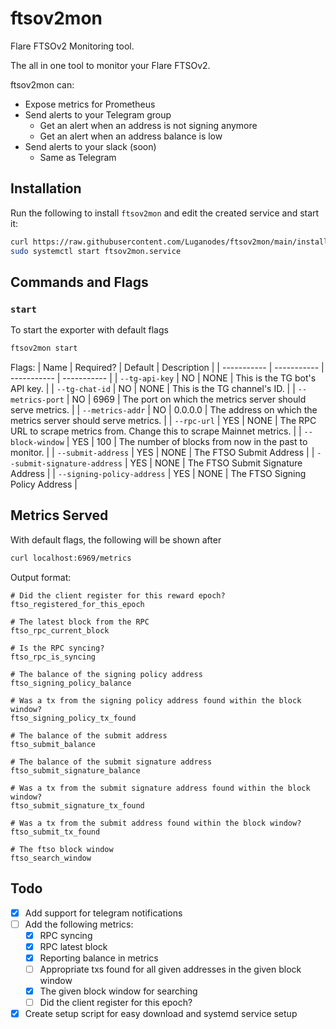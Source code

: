 # ftsov2mon
Flare FTSOv2 Monitoring tool.

The all in one tool to monitor your Flare FTSOv2.

ftsov2mon can:
- Expose metrics for Prometheus
- Send alerts to your Telegram group
    - Get an alert when an address is not signing anymore
    - Get an alert when an address balance is low
- Send alerts to your slack (soon)
    - Same as Telegram

## Installation
Run the following to install `ftsov2mon` and edit the created service and start it:
```bash
curl https://raw.githubusercontent.com/Luganodes/ftsov2mon/main/install.sh | sudo bash
sudo systemctl start ftsov2mon.service
```

## Commands and Flags
### `start`
To start the exporter with default flags
```bash
ftsov2mon start
```
Flags:
| Name | Required? | Default | Description |
| ----------- | ----------- | ----------- | ----------- |
| `--tg-api-key` | NO | NONE | This is the TG bot's API key. |
| `--tg-chat-id` | NO | NONE | This is the TG channel's ID. |
| `--metrics-port` | NO | 6969 | The port on which the metrics server should serve metrics. |
| `--metrics-addr` | NO | 0.0.0.0 | The address on which the metrics server should serve metrics. |
| `--rpc-url` | YES | NONE | The RPC URL to scrape metrics from. Change this to scrape Mainnet metrics. |
| `--block-window` | YES | 100 | The number of blocks from now in the past to monitor. |
| `--submit-address` | YES | NONE | The FTSO Submit Address |
| `--submit-signature-address` | YES | NONE | The FTSO Submit Signature Address |
| `--signing-policy-address` | YES | NONE | The FTSO Signing Policy Address |

## Metrics Served
With default flags, the following will be shown after
```bash
curl localhost:6969/metrics
```

Output format:
```
# Did the client register for this reward epoch?
ftso_registered_for_this_epoch

# The latest block from the RPC
ftso_rpc_current_block

# Is the RPC syncing?
ftso_rpc_is_syncing

# The balance of the signing policy address
ftso_signing_policy_balance

# Was a tx from the signing policy address found within the block window?
ftso_signing_policy_tx_found

# The balance of the submit address
ftso_submit_balance

# The balance of the submit signature address
ftso_submit_signature_balance

# Was a tx from the submit signature address found within the block window?
ftso_submit_signature_tx_found

# Was a tx from the submit address found within the block window?
ftso_submit_tx_found

# The ftso block window
ftso_search_window
```

## Todo
- [x] Add support for telegram notifications
- [ ] Add the following metrics:
    - [x] RPC syncing
    - [x] RPC latest block
    - [x] Reporting balance in metrics
    - [ ] Appropriate txs found for all given addresses in the given block window
    - [x] The given block window for searching
    - [ ] Did the client register for this epoch?
- [x] Create setup script for easy download and systemd service setup
